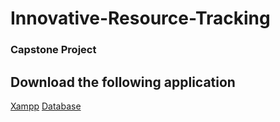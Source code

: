 # Innovative-Resource-Tracking

### Capstone Project

## Download the following application

[Xampp](https://www.apachefriends.org/)
[Database](https://github.com/MoisesVeloso/Innovative-Resource-Tracking/tree/main/Database)